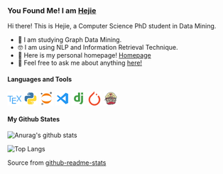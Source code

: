### You Found Me! I am [Hejie](https://github.com/HennyJie)

Hi there! This is Hejie, a Computer Science PhD student in Data Mining.

- 🧐 I am studying Graph Data Mining.
- 🤓 I am using NLP and Information Retrieval Technique.
- 🤩 Here is my personal homepage! [Homepage](https://hejiecui.com/)
- 🥳 Feel free to ask me about anything [here!](https://github.com/HennyJie/HennyJie/issues)


#### Languages and Tools

![tex.png](https://raw.githubusercontent.com/HennyJie/HennyJie/master/assets/tex.png)
![python.png](https://raw.githubusercontent.com/HennyJie/HennyJie/master/assets/python.png)
![jupyter.png](https://raw.githubusercontent.com/HennyJie/HennyJie/master/assets/jupyter.png)
![vscode.png](https://raw.githubusercontent.com/HennyJie/HennyJie/master/assets/vscode.png)
![django.png](https://raw.githubusercontent.com/HennyJie/HennyJie/master/assets/django.png)
![pytorch.png](https://raw.githubusercontent.com/HennyJie/HennyJie/master/assets/pytorch.png)
![travis.png](https://raw.githubusercontent.com/HennyJie/HennyJie/master/assets/travis.png)

#### My Github States

![Anurag's github stats](https://github-readme-stats.vercel.app/api?username=HennyJie&show_icons=true&count_private=true&hide=stars)

![Top Langs](https://github-readme-stats.vercel.app/api/top-langs/?username=HennyJie&layout=compact)

Source from [github-readme-stats](https://github.com/anuraghazra/github-readme-stats)
